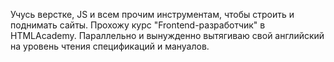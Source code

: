 Учусь верстке, JS и всем прочим инструментам, чтобы строить и поднимать сайты.
Прохожу курс "Frontend-разработчик" в HTMLAcademy.
Параллельно и вынужденно вытягиваю свой английский на уровень чтения спецификаций и мануалов.
